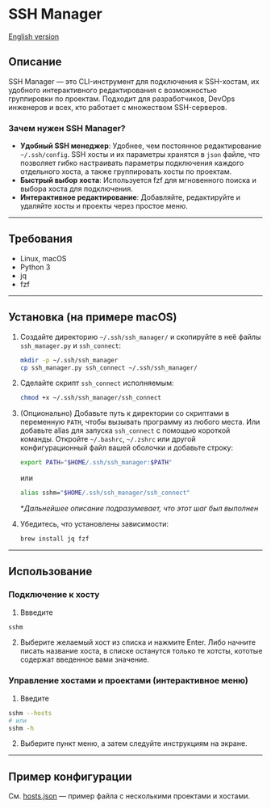 # SSH Manager

[English version](./README.md)

## Описание
SSH Manager — это CLI-инструмент для подключения к SSH-хостам, их удобного интерактивного редактирования с возможностью группировки по проектам. Подходит для разработчиков, DevOps инженеров и всех, кто работает с множеством SSH-серверов.

### Зачем нужен SSH Manager?
- **Удобный SSH менеджер**: Удобнее, чем постоянное редактирование `~/.ssh/config`. SSH хосты и их параметры хранятся в `json` файле, что позволяет гибко настраивать параметры подключения каждого отдельного хоста, а также группировать хосты по проектам.
- **Быстрый выбор хоста**: Используется fzf для мгновенного поиска и выбора хоста для подключения.
- **Интерактивное редактирование**: Добавляйте, редактируйте и удаляйте хосты и проекты через простое меню.

---

## Требования
- Linux, macOS
- Python 3
- jq
- fzf

---

## Установка (на примере macOS)
1. Создайте директорию `~/.ssh/ssh_manager/` и скопируйте в неё файлы `ssh_manager.py` и `ssh_connect`:
   ```bash
   mkdir -p ~/.ssh/ssh_manager
   cp ssh_manager.py ssh_connect ~/.ssh/ssh_manager/
   ```
2. Сделайте скрипт `ssh_connect` исполняемым:
   ```bash
   chmod +x ~/.ssh/ssh_manager/ssh_connect
   ```
3. (Опционально) Добавьте путь к директории со скриптами в переменную `PATH`, чтобы вызывать программу из любого места. Или добавьте alias для запуска `ssh_connect` с помощью короткой команды. Откройте `~/.bashrc`, `~/.zshrc` или другой конфигурационный файл вашей оболочки и добавьте строку:
    ```bash
    export PATH="$HOME/.ssh/ssh_manager:$PATH"
    ```
    или
    ```bash
    alias sshm="$HOME/.ssh/ssh_manager/ssh_connect"
    ```
    **Дальнейшее описание подразумевает, что этот шаг был выполнен*


4. Убедитесь, что установлены зависимости:
   ```bash
   brew install jq fzf
   ```

---

## Использование

### Подключение к хосту
1. Ввведите
```bash
sshm
```
2. Выберите желаемый хост из списка и нажмите Enter. Либо начните писать название хоста, в списке останутся только те хотсты, кототые содержат введенное вами значение.

### Управление хостами и проектами (интерактивное меню)
1. Введите
```bash
sshm --hosts
# или
sshm -h
```
2. Выберите пункт меню, а затем следуйте инструкциям на экране.

---

## Пример конфигурации
См. [hosts.json](./hosts.json) — пример файла с несколькими проектами и хостами.
